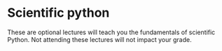 # Scientific python

These are optional lectures will teach you the fundamentals of scientific Python.
Not attending these lectures will not impact your grade.
